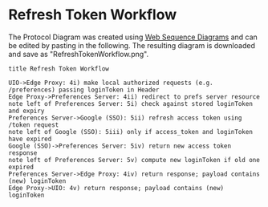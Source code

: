 # Refresh Token Workflow

The Protocol Diagram was created using [Web Sequence Diagrams](https://www.websequencediagrams.com/)
and can be edited by pasting in the following.  The resulting diagram is
downloaded and save as "RefreshTokenWorkflow.png".

```text
title Refresh Token Workflow

UIO->Edge Proxy: 4i) make local authorized requests (e.g. /preferences) passing loginToken in Header
Edge Proxy->Preferences Server: 4ii) redirect to prefs server resource
note left of Preferences Server: 5i) check against stored loginToken and expiry
Preferences Server->Google (SSO): 5ii) refresh access token using /token request
note left of Google (SSO): 5iii) only if access_token and loginToken have expired
Google (SSO)->Preferences Server: 5iv) return new access token response
note left of Preferences Server: 5v) compute new loginToken if old one expired
Preferences Server->Edge Proxy: 4iv) return response; payload contains (new) loginToken
Edge Proxy->UIO: 4v) return response; payload contains (new) loginToken
```
